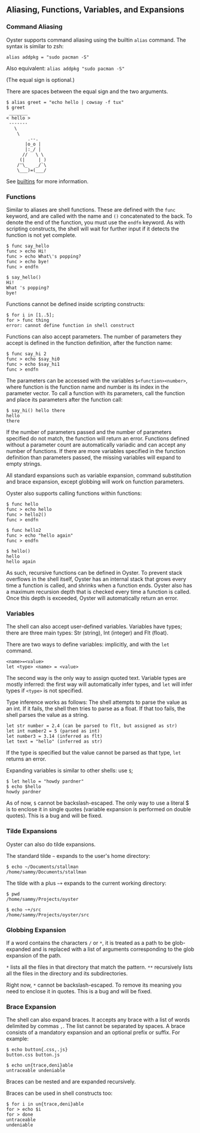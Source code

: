 ## Aliasing, Functions, Variables, and Expansions
### Command Aliasing
Oyster supports command aliasing using the builtin `alias` command. The syntax is similar to zsh:

`alias addpkg = "sudo pacman -S"`

Also equivalent: `alias addpkg "sudo pacman -S"`

(The equal sign is optional.)

There are spaces between the equal sign and the two arguments.
```
$ alias greet = "echo hello | cowsay -f tux"
$ greet
 _______ 
< hello >
 ------- 
   \
    \
        .--.
       |o_o |
       |:_/ |
      //   \ \
     (|     | )
    /'\_   _/`\
    \___)=(___/

```
See [builtins](builtins.md) for more information.
### Functions
Similar to aliases are shell functions. These are defined with the `func` keyword, and are called with the name and `()` concatenated to the back.
To denote the end of the function, you must use the `endfn` keyword.
As with scripting constructs, the shell will wait for further input if it detects the function is not yet complete.
```
$ func say_hello
func > echo Hi!
func > echo What\'s popping?
func > echo bye!
func > endfn

$ say_hello()
Hi!
What 's popping?
bye!
```
Functions cannot be defined inside scripting constructs:
```
$ for i in [1..5];
for > func thing
error: cannot define function in shell construct
```
Functions can also accept parameters. The number of parameters they accept is defined in the function definition, after the function name:
```
$ func say_hi 2
func > echo $say_hi0
func > echo $say_hi1
func > endfn
```
The parameters can be accessed with the variables `$<function><number>`, where function is the function name and number is its index in the parameter vector.
To call a function with its parameters, call the function and place its parameters after the function call:
```
$ say_hi() hello there
hello
there
```
If the number of parameters passed and the number of parameters specified do not match, the function will return an error. Functions defined without a parameter count are automatically variadic and can accept any number of functions. If there are more variables specified in the function definition than parameters passed, the missing variables will expand to empty strings.

All standard expansions such as variable expansion, command substitution and brace expansion, except globbing will work on function parameters.

Oyster also supports calling functions within functions:
```
$ func hello
func > echo hello
func > hello2()
func > endfn 

$ func hello2
func > echo "hello again"
func > endfn 

$ hello()
hello
hello again
```

As such, recursive functions can be defined in Oyster. To prevent stack overflows in the shell itself, Oyster has an internal stack that grows every time a function is called, and shrinks when a function ends. Oyster also has a maximum recursion depth that is checked every time a function is called. Once this depth is exceeded, Oyster will automatically return an error.

### Variables
The shell can also accept user-defined variables. Variables have types; there are three main types: Str (string), Int (integer) and Flt (float).

There are two ways to define variables: implicitly, and with the `let` command.
```
<name>=<value>
let <type> <name> = <value>
```
The second way is the only way to assign quoted text. Variable types are mostly inferred: the first way will automatically infer types, and `let` will infer types if `<type>` is not specified. 

Type inference works as follows: The shell attempts to parse the value as an int. If it fails, the shell then tries to parse as a float. If that too fails, the shell parses the value as a string.
```
let str number = 2.4 (can be parsed to flt, but assigned as str)
let int number2 = 5 (parsed as int)
let number3 = 3.14 (inferred as flt)
let text = "hello" (inferred as str)
```
If the type is specified but the value cannot be parsed as that type, `let` returns an error.

Expanding variables is similar to other shells: use `$`;
```
$ let hello = "howdy pardner"
$ echo $hello
howdy pardner
```

As of now, `$` cannot be backslash-escaped. The only way to use a literal $ is to enclose it in single quotes (variable expansion is performed on double quotes). This is a bug and will be fixed.

### Tilde Expansions
Oyster can also do tilde expansions.

The standard tilde `~` expands to the user's home directory:
```
$ echo ~/Documents/stallman
/home/sammy/Documents/stallman
```
The tilde with a plus `~+` expands to the current working directory:
```
$ pwd
/home/sammy/Projects/oyster

$ echo ~+/src
/home/sammy/Projects/oyster/src
```
### Globbing Expansion
If a word contains the characters `/` or `*`, it is treated as a path to be glob-expanded and is replaced with a list of arguments corresponding to the glob expansion of the path.

`*` lists all the files in that directory that match the pattern.
`**` recursively lists all the files in the directory and its subdirectories.

Right now, `*` cannot be backslash-escaped. To remove its meaning you need to enclose it in quotes. This is a bug and will be fixed.

### Brace Expansion
The shell can also expand braces. It accepts any brace with a list of words delimited by commas `,`. The list cannot be separated by spaces. A brace consists of a mandatory expansion and an optional prefix or suffix. For example:
```
$ echo button{.css,.js}
button.css button.js

$ echo un{trace,deni}able
untraceable undeniable
```
Braces can be nested and are expanded recursively.

Braces can be used in shell constructs too:
```
$ for i in un{trace,deni}able
for > echo $i
for > done
untraceable
undeniable
```